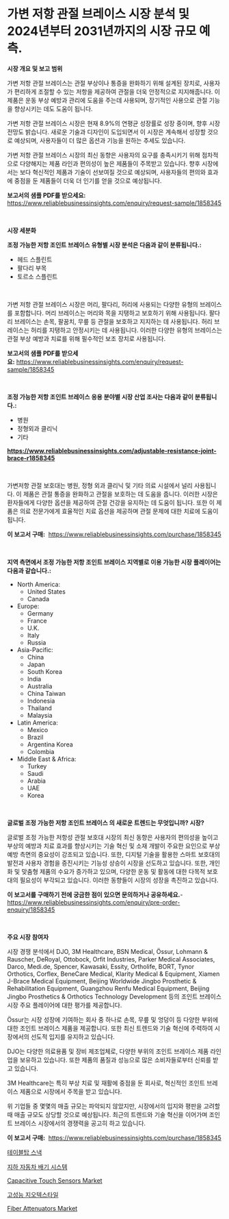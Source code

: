 <p><h1>가변 저항 관절 브레이스 시장 분석 및 2024년부터 2031년까지의 시장 규모 예측.</h1></p><p><strong>시장 개요 및 보고 범위</strong></p>
<p><p>가변 저항 관절 브레이스는 관절 부상이나 통증을 완화하기 위해 설계된 장치로, 사용자가 편리하게 조절할 수 있는 저항을 제공하여 관절을 더욱 안정적으로 지지해줍니다. 이 제품은 운동 부상 예방과 관리에 도움을 주는데 사용되며, 장기적인 사용으로 관절 기능을 향상시키는 데도 도움이 됩니다.</p><p>가변 저항 관절 브레이스 시장은 현재 8.9%의 연평균 성장률로 성장 중이며, 향후 시장 전망도 밝습니다. 새로운 기술과 디자인이 도입되면서 이 시장은 계속해서 성장할 것으로 예상되며, 사용자들이 더 많은 옵션과 기능을 원하는 추세도 있습니다.</p><p>가변 저항 관절 브레이스 시장의 최신 동향은 사용자의 요구를 충족시키기 위해 점차적으로 다양해지는 제품 라인과 편의성이 높은 제품들이 주목받고 있습니다. 향후 시장에서는 보다 혁신적인 제품과 기술이 선보여질 것으로 예상되며, 사용자들의 편의와 효과에 중점을 둔 제품들이 더욱 더 인기를 얻을 것으로 예상됩니다.</p></p>
<p><strong>보고서의 샘플 PDF를 받으세요:</strong> <a href="https://www.reliablebusinessinsights.com/enquiry/request-sample/1858345">https://www.reliablebusinessinsights.com/enquiry/request-sample/1858345</a></p>
<p>&nbsp;</p>
<p><strong>시장 세분화</strong></p>
<p><strong>조정 가능한 저항 조인트 브레이스 유형별 시장 분석은 다음과 같이 분류됩니다.:</strong></p>
<p><ul><li>헤드 스플린트</li><li>팔다리 부목</li><li>토르소 스플린트</li></ul></p>
<p>&nbsp;</p>
<p><p>가변 저항 관절 브레이스 시장은 머리, 팔다리, 허리에 사용되는 다양한 유형의 브레이스를 포함합니다. 머리 브레이스는 머리와 목을 지탱하고 보호하기 위해 사용됩니다. 팔다리 브레이스는 손목, 팔꿈치, 무릎 등 관절을 보호하고 지지하는 데 사용됩니다. 허리 브레이스는 허리를 지탱하고 안정시키는 데 사용됩니다. 이러한 다양한 유형의 브레이스는 관절 부상 예방과 치료를 위해 필수적인 보조 장치로 사용됩니다.</p></p>
<p><strong>보고서의 샘플 PDF를 받으세요:</strong>&nbsp;<a href="https://www.reliablebusinessinsights.com/enquiry/request-sample/1858345">https://www.reliablebusinessinsights.com/enquiry/request-sample/1858345</a></p>
<p>&nbsp;</p>
<p><strong> 조정 가능한 저항 조인트 브레이스 응용 분야별 시장 산업 조사는 다음과 같이 분류됩니다.:</strong></p>
<p><ul><li>병원</li><li>정형외과 클리닉</li><li>기타</li></ul></p>
<p><strong><a href="https://www.reliablebusinessinsights.com/adjustable-resistance-joint-brace-r1858345">https://www.reliablebusinessinsights.com/adjustable-resistance-joint-brace-r1858345</a></strong></p>
<p>&nbsp;</p>
<p><p>가변저항 관절 보호대는 병원, 정형 외과 클리닉 및 기타 의료 시설에서 널리 사용됩니다. 이 제품은 관절 통증을 완화하고 관절을 보호하는 데 도움을 줍니다. 이러한 시장은 환자들에게 다양한 옵션을 제공하여 관절 건강을 유지하는 데 도움이 됩니다. 또한 이 제품은 의료 전문가에게 효율적인 치료 옵션을 제공하며 관절 문제에 대한 치료에 도움이 됩니다.</p></p>
<p><strong>이 보고서 구매:</strong>&nbsp; <a href="https://www.reliablebusinessinsights.com/purchase/1858345">https://www.reliablebusinessinsights.com/purchase/1858345</a></p>
<p>&nbsp;</p>
<p><strong>지역 측면에서 조정 가능한 저항 조인트 브레이스 지역별로 이용 가능한 시장 플레이어는 다음과 같습니다.:</strong></p>
<p><ul>
    <li>
        North America:
        <ul>
            <li>United States</li>
            <li>Canada</li>
        </ul>
    </li>
    <li>
        Europe:
        <ul>
            <li>Germany</li>
            <li>France</li>
            <li>U.K.</li>
            <li>Italy</li>
            <li>Russia</li>
        </ul>
    </li>
    <li>
        Asia-Pacific:
        <ul>
            <li>China</li>
            <li>Japan</li>
            <li>South Korea</li>
            <li>India</li>
            <li>Australia</li>
            <li>China Taiwan</li>
            <li>Indonesia</li>
            <li>Thailand</li>
            <li>Malaysia</li>
        </ul>
    </li>
    <li>
        Latin America:
        <ul>
            <li>Mexico</li>
            <li>Brazil</li>
            <li>Argentina Korea</li>
            <li>Colombia</li>
        </ul>
    </li>
    <li>
        Middle East & Africa:
        <ul>
            <li>Turkey</li>
            <li>Saudi</li>
            <li>Arabia</li>
            <li>UAE</li>
            <li>Korea</li>
        </ul>
    </li>
    </ul></p>
<p>&nbsp;</p>
<p><strong>글로벌 조정 가능한 저항 조인트 브레이스 의 새로운 트렌드는 무엇입니까? 시장?</strong></p>
<p><p>글로벌 조정 가능한 저항성 관절 보호대 시장의 최신 동향은 사용자의 편의성을 높이고 부상의 예방과 치료 효과를 향상시키는 기술 혁신 및 소재 개발이 주요한 요인으로 부상 예방 측면의 중요성이 강조되고 있습니다. 또한, 디지털 기술을 활용한 스마트 보호대의 발전과 사용자 경험을 증진시키는 기능성 상승이 시장을 선도하고 있습니다. 또한, 개인화 및 맞춤형 제품의 수요가 증가하고 있으며, 다양한 운동 및 활동에 대한 다목적 보호대의 필요성이 부각되고 있습니다. 이러한 동향들이 시장의 성장을 촉진하고 있습니다.</p></p>
<p><strong>이 보고서를 구매하기 전에 궁금한 점이 있으면 문의하거나 공유하세요.</strong>- <a href="https://www.reliablebusinessinsights.com/enquiry/pre-order-enquiry/1858345">https://www.reliablebusinessinsights.com/enquiry/pre-order-enquiry/1858345</a></p>
<p>&nbsp;</p>
<p><strong>주요 시장 참여자</strong></p>
<p><p>시장 경쟁 분석에서 DJO, 3M Healthcare, BSN Medical, Össur, Lohmann & Rauscher, DeRoyal, Ottobock, Orfit Industries, Parker Medical Associates, Darco, Medi.de, Spencer, Kawasaki, Essity, Ortholife, BORT, Tynor Orthotics, Corflex, BeneCare Medical, Klarity Medical & Equipment, Xiamen J-Brace Medical Equipment, Beijing Worldwide Jingbo Prosthetic & Rehabilitation Equipment, Guangzhou Renfu Medical Equipment, Beijing Jingbo Prosthetics & Orthotics Technology Development 등의 조인트 브레이스 시장 주요 플레이어에 대한 평가를 제공합니다. </p><p>Össur는 시장 성장에 기여하는 회사 중 하나로 손목, 무릎 및 엉덩이 등 다양한 부위에 대한 조인트 브레이스 제품을 제공합니다. 또한 최신 트렌드와 기술 혁신에 주력하여 시장에서의 선도적 입지를 유지하고 있습니다.</p><p>DJO는 다양한 의료용품 및 장비 제조업체로, 다양한 부위의 조인트 브레이스 제품 라인업을 보유하고 있습니다. 또한 제품의 품질과 성능으로 많은 소비자들로부터 신뢰를 받고 있습니다.</p><p>3M Healthcare는 특히 부상 치료 및 재활에 중점을 둔 회사로, 혁신적인 조인트 브레이스 제품으로 시장에서 주목을 받고 있습니다. </p><p>위 기업들 중 몇몇의 매출 규모는 파악되지 않았지만, 시장에서의 입지와 평판을 고려할 때 매출 규모도 상당할 것으로 예상됩니다. 최근의 트렌드와 기술 혁신을 이어가며 조인트 브레이스 시장에서의 경쟁력을 공고히 하고 있습니다.</p></p>
<p><strong>이 보고서 구매:</strong>&nbsp;&nbsp;<a href="https://www.reliablebusinessinsights.com/purchase/1858345">https://www.reliablebusinessinsights.com/purchase/1858345</a></p>
<p><p><a href="https://medium.com/@stanleylyittle554467/%ED%83%81%EC%83%81-%EC%8A%A4%EB%82%B5-%EC%8B%9C%EC%9E%A5-%EA%B7%9C%EB%AA%A8-%EB%B0%8F-%EC%8B%9C%EC%9E%A5-%EB%8F%99%ED%96%A5-%EC%99%84%EB%B2%BD%ED%95%9C-%EC%82%B0%EC%97%85-%EA%B0%9C%EC%9A%94-2024%EB%85%84%EB%B6%80%ED%84%B0-2031%EB%85%84%EA%B9%8C%EC%A7%80-5b830ef23dcb">테이블탑 스낵</a></p><p><a href="https://github.com/Penelolack456456/Market-Research-Report-List-2/blob/main/741513092022.md">지하 자동차 배기 시스템</a></p><p><a href="https://issuu.com/reportprime-2/docs/capacitive-touch-sensors-market-size-2030.pptx">Capacitive Touch Sensors Market</a></p><p><a href="https://github.com/vsr06p4p49/Market-Research-Report-List-2/blob/main/868991292021.md">고성능 지오텍스타일</a></p><p><a href="https://issuu.com/reportprime-2/docs/fiber-attenuators-market-size-2030.pptx">Fiber Attenuators Market</a></p></p>